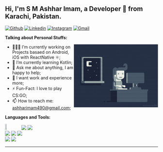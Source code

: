<!-- Your title -->
## Hi, I'm S M Ashhar Imam, a Developer 🚀 from Karachi, Pakistan.

<!-- Your badges
You can use the website to generate badges: https://shields.io/
-->

[![Github](https://img.shields.io/badge/-Github-000?style=flat&logo=Github&logoColor=white)](https://github.com/AshharImam)
[![Linkedin](https://img.shields.io/badge/-LinkedIn-blue?style=flat&logo=Linkedin&logoColor=white)](https://www.linkedin.com/in/syedmashharimam/?originalSubdomain=pk)
[![Instagram](https://img.shields.io/badge/-Instagram-c13584?style=flat&labelColor=c13584&logo=instagram&logoColor=white)](https://www.instagram.com/ashharimamsyed/)
[![Gmail](https://img.shields.io/badge/-Gmail-c14438?style=flat&logo=Gmail&logoColor=white)](mailto:murillo.ashharimam490@gmail.com)
&nbsp;

<!-- Talking about you -->
**Talking about Personal Stuffs:**

<!-- Any image aligned to the right. Beware the width -->
<img width="55%"  align="right" alt="Github" src="https://github.com/AshharImam/AshharImam/blob/main/github/resources/coding.gif" />

- 👨🏽‍💻 I’m currently working on Projects basaed on Android, iOS with ReactNative ⚛️;
- 🌱 I’m currently learning Kotlin;
- 💬 Ask me about anything, I am happy to help;
- 🤔 I want work and experience more;
- ⚡️ Fun-Fact: I love to play CS:GO;
- 📫 How to reach me: ashharimam490@gmail.com;

**Languages and Tools:** 

<!-- Your github readme stats
You can use this api: https://github.com/anuraghazra/github-readme-stats
-->
<p>
<!--   <a href="https://github.com/AshharImam">
    <img width="55%" align="right" alt="Ashhar's github stats" src="https://github-readme-stats.vercel.app/api?username=AshharImam&show_icons=true&hide_border=true" />
  </a> -->

  <!-- Your languages and tools. Be careful with the alignment. 
  You can use this sites to get logos: https://www.vectorlogo.zone or https://simpleicons.org/
  -->
  <code><img width="10%" height="30%" src="https://developers.pendo.io/wp-content/uploads/2020/11/react-native.png"></code>
  <code><img width="10%" src="https://www.vectorlogo.zone/logos/kotlinlang/kotlinlang-ar21.svg"></code>
  <code><img width="10%" src="https://www.vectorlogo.zone/logos/javascript/javascript-ar21.svg"></code>
  <br />
  <code><img width="10%" src="https://www.vectorlogo.zone/logos/nodejs/nodejs-ar21.svg"></code>
  <code><img width="10%" src="https://www.vectorlogo.zone/logos/python/python-ar21.svg"></code>
  <code><img width="10%" src="https://www.vectorlogo.zone/logos/mysql/mysql-ar21.svg"></code>
  <br />
  <code><img width="10%" src="https://www.vectorlogo.zone/logos/firebase/firebase-ar21.svg"></code>
  <code><img width="10%" src="https://www.vectorlogo.zone/logos/git-scm/git-scm-ar21.svg"></code>
  <br />
</p>

<!-- Your hits or visitors
site: http://hits.dwyl.com or https://visitor-badge.glitch.me
Both apis are in trouble due to the number of requests, if you know any other to register visitors, great
-->
<!-- <p align="center">
  <img alt="ViewCount" src="https://views.whatilearened.today/views/github/AshharImam/AshharImam.svg" />
</p> -->

---



<!--
**AshharImam/AshharImam** is a ✨ _special_ ✨ repository because its `README.md` (this file) appears on your GitHub profile.

Here are some ideas to get you started:

- 🔭 I’m currently working on ...
- 🌱 I’m currently learning ...
- 👯 I’m looking to collaborate on ...
- 🤔 I’m looking for help with ...
- 💬 Ask me about ...
- 📫 How to reach me: ...
- 😄 Pronouns: ...
- ⚡ Fun fact: ...
-->
